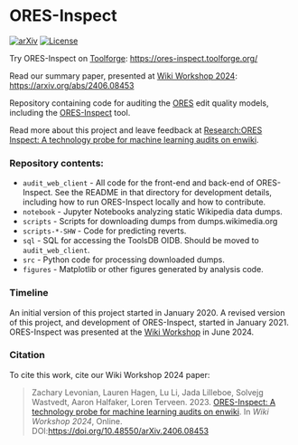 # ORES-Inspect

[![arXiv](https://img.shields.io/badge/arXiv-2406.08453-b31b1b.svg)](https://arxiv.org/abs/2406.08453)
[![License](https://img.shields.io/github/license/levon003/wiki-ores-feedback)](https://github.com/levon003/wiki-ores-feedback/blob/master/LICENSE)

Try ORES-Inspect on [Toolforge](https://wikitech.wikimedia.org/wiki/Portal:Toolforge): https://ores-inspect.toolforge.org/

Read our summary paper, presented at [Wiki Workshop 2024](https://wikiworkshop.org/2024): https://arxiv.org/abs/2406.08453

Repository containing code for auditing the [ORES](https://www.mediawiki.org/wiki/ORES) edit quality models, including the [ORES-Inspect](https://toolsadmin.wikimedia.org/tools/id/ores-inspect) tool.

Read more about this project and leave feedback at [Research:ORES Inspect: A technology probe for machine learning audits on enwiki](https://meta.wikimedia.org/wiki/Research:ORES_Inspect:_A_technology_probe_for_machine_learning_audits_on_enwiki).

### Repository contents:

 - `audit_web_client` - All code for the front-end and back-end of ORES-Inspect. See the README in that directory for development details, including how to run ORES-Inspect locally and how to contribute.
 - `notebook` - Jupyter Notebooks analyzing static Wikipedia data dumps.
 - `scripts` - Scripts for downloading dumps from dumps.wikimedia.org
 - `scripts-*-SHW` - Code for predicting reverts.
 - `sql` - SQL for accessing the ToolsDB OIDB. Should be moved to `audit_web_client`.
 - `src` - Python code for processing downloaded dumps.
 - `figures` - Matplotlib or other figures generated by analysis code.

### Timeline

An initial version of this project started in January 2020.  A revised version of this project, and development of ORES-Inspect, started in January 2021. ORES-Inspect was presented at the [Wiki Workshop](https://wikiworkshop.org/) in June 2024.

### Citation

To cite this work, cite our Wiki Workshop 2024 paper:

>Zachary Levonian, Lauren Hagen, Lu Li, Jada Lilleboe, Solvejg Wastvedt, Aaron Halfaker, Loren Terveen. 2023. [ORES-Inspect: A technology probe for machine learning audits on enwiki]([https://arxiv.org/abs/2310.03184](https://arxiv.org/abs/2406.08453)). In _Wiki Workshop 2024_, Online. DOI:https://doi.org/10.48550/arXiv.2406.08453
